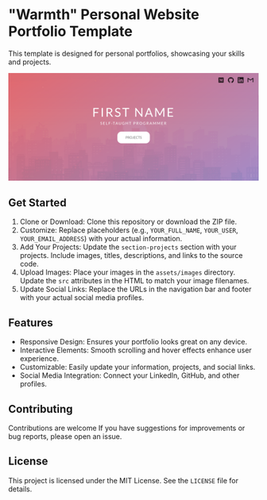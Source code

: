 # "Warmth" Personal Website Portfolio Template

This template is designed for personal portfolios, showcasing your skills and projects.

![Personal Page](./README_IMAGE_EXAMPLE.png)

## Get Started

1. Clone or Download: Clone this repository or download the ZIP file.
2. Customize: Replace placeholders (e.g., `YOUR_FULL_NAME`, `YOUR_USER`, `YOUR_EMAIL_ADDRESS`) with your actual information.
3. Add Your Projects: Update the `section-projects` section with your projects. Include images, titles, descriptions, and links to the source code.
4. Upload Images: Place your images in the `assets/images` directory. Update the `src` attributes in the HTML to match your image filenames.
5. Update Social Links: Replace the URLs in the navigation bar and footer with your actual social media profiles.

## Features

- Responsive Design: Ensures your portfolio looks great on any device.
- Interactive Elements: Smooth scrolling and hover effects enhance user experience.
- Customizable: Easily update your information, projects, and social links.
- Social Media Integration: Connect your LinkedIn, GitHub, and other profiles.

## Contributing

Contributions are welcome If you have suggestions for improvements or bug reports, please open an issue.

## License

This project is licensed under the MIT License. See the `LICENSE` file for details.
